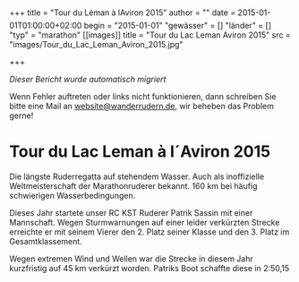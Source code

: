 +++
title = "Tour du Léman à lAviron 2015"
author = ""
date = 2015-01-01T01:00:00+02:00
begin = "2015-01-01"
"gewässer" = []
"länder" = []
"typ" = "marathon"
[[images]]
title = "Tour du Lac Leman Aviron 2015"
src = "images/Tour_du_Lac_Leman_Aviron_2015.jpg"

+++


*Dieser Bericht wurde automatisch migriert*

Wenn Fehler auftreten oder links nicht funktionieren, dann schreiben Sie bitte eine Mail an website@wanderrudern.de, wir beheben das Problem gerne!



# Tour du Lac Leman à l´Aviron 2015


Die längste Ruderregatta auf stehendem Wasser. Auch als inoffizielle Weltmeisterschaft der Marathonruderer bekannt. 160 km bei häufig schwierigen Wasserbedingungen.

Dieses Jahr startete unser RC KST Ruderer Patrik Sassin mit einer Mannschaft. Wegen Sturmwarnungen auf einer leider verkürzten Strecke erreichte er mit seinem Vierer den 2. Platz seiner Klasse und den 3. Platz im Gesamtklassement.

Wegen extremen Wind und Wellen war die Strecke in diesem Jahr kurzfristig auf 45 km verkürzt worden. Patriks Boot schaffte diese in 2:50,15